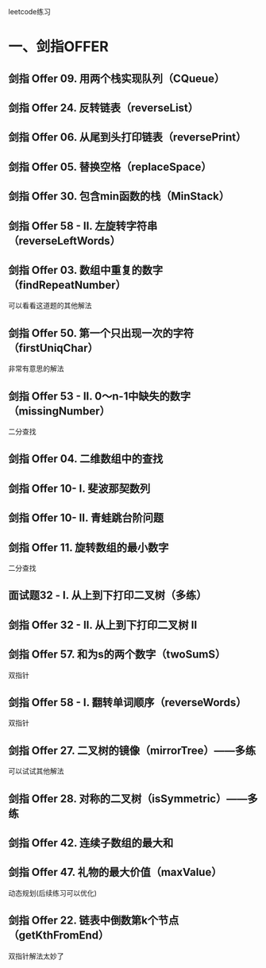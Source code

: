 leetcode练习

# 一、剑指OFFER
## 剑指 Offer 09. 用两个栈实现队列（CQueue）


## 剑指 Offer 24. 反转链表（reverseList）

## 剑指 Offer 06. 从尾到头打印链表（reversePrint）

## 剑指 Offer 05. 替换空格（replaceSpace）

## 剑指 Offer 30. 包含min函数的栈（MinStack）

## 剑指 Offer 58 - II. 左旋转字符串（reverseLeftWords）

## 剑指 Offer 03. 数组中重复的数字（findRepeatNumber）
可以看看这道题的其他解法

## 剑指 Offer 50. 第一个只出现一次的字符（firstUniqChar）
非常有意思的解法

## 剑指 Offer 53 - II. 0～n-1中缺失的数字（missingNumber）
二分查找

## 剑指 Offer 04. 二维数组中的查找

## 剑指 Offer 10- I. 斐波那契数列

## 剑指 Offer 10- II. 青蛙跳台阶问题

## 剑指 Offer 11. 旋转数组的最小数字
二分查找

## 面试题32 - I. 从上到下打印二叉树（多练）

## 剑指 Offer 32 - II. 从上到下打印二叉树 II

## 剑指 Offer 57. 和为s的两个数字（twoSumS）
双指针

## 剑指 Offer 58 - I. 翻转单词顺序（reverseWords）
双指针

## 剑指 Offer 27. 二叉树的镜像（mirrorTree）——多练
可以试试其他解法

## 剑指 Offer 28. 对称的二叉树（isSymmetric）——多练

## 剑指 Offer 42. 连续子数组的最大和

## 剑指 Offer 47. 礼物的最大价值（maxValue）
动态规划(后续练习可以优化)

## 剑指 Offer 22. 链表中倒数第k个节点（getKthFromEnd）
双指针解法太妙了

